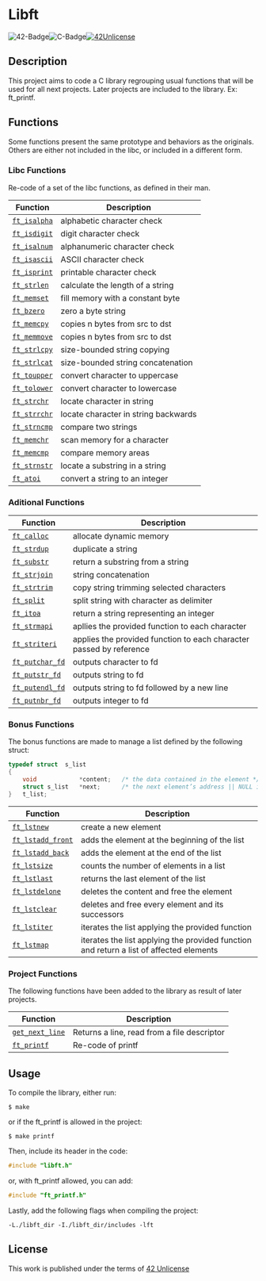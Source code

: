# Libft

![42-Badge](https://img.shields.io/badge/%C3%89cole-42SP-blue)![C-Badge](https://img.shields.io/badge/Language-C-lightgrey)[![42Unlicense](https://img.shields.io/badge/License-42Unlicense-yellowgreen)](https://github.com/gcamerli/42unlicense)

## Description

This project aims to code a C library regrouping usual functions that will
be used for all next projects. Later projects are included to the library. Ex: ft_printf.


## Functions

Some functions present the same prototype and behaviors as the originals. Others are either not included in the libc, or included in a different form.

### Libc Functions

Re-code of a set of the libc functions, as defined in their man.

| Function |  Description |
|---|---|
|[`ft_isalpha`](/src/ft_isalpha.c)|alphabetic character check|
|[`ft_isdigit`](/src/ft_isdigit.c)|digit character check|
|[`ft_isalnum`](/src/ft_isalnum.c)|alphanumeric character check|
|[`ft_isascii`](/src/ft_isascii.c)|ASCII character check|
|[`ft_isprint`](/src/ft_isprint.c)|printable character check|
|[`ft_strlen`](/src/ft_strlen.c)|calculate the length of a string|
|[`ft_memset`](/src/ft_memset.c)|fill memory with a constant byte|
|[`ft_bzero`](/src/ft_bzero.c)|zero a byte string|
|[`ft_memcpy`](/src/ft_memcpy.c)|copies n bytes from src to dst|
|[`ft_memmove`](/src/ft_memmove.c)|copies n bytes from src to dst|
|[`ft_strlcpy`](/src/ft_strlcpy.c)|size-bounded string copying|
|[`ft_strlcat`](/src/ft_strlcat.c)|size-bounded string concatenation|
|[`ft_toupper`](/src/ft_toupper.c)|convert character to uppercase|
|[`ft_tolower`](/src/ft_tolower.c)|convert character to lowercase|
|[`ft_strchr`](/src/ft_strchr.c)|locate character in string|
|[`ft_strrchr`](/src/ft_strrchr.c)|locate character in string backwards|
|[`ft_strncmp`](/src/ft_strncmp.c)|compare two strings|
|[`ft_memchr`](/src/ft_memchr.c)|scan memory for a character|
|[`ft_memcmp`](/src/ft_memcmp.c)|compare memory areas|
|[`ft_strnstr`](/src/ft_strnstr.c)|locate a substring in a string|
|[`ft_atoi`](/src/ft_atoi.c)|convert a string to an integer|


### Aditional Functions

| Function |  Description |
|---|---|
|[`ft_calloc`](/src/ft_calloc.c)|allocate dynamic memory|
|[`ft_strdup`](/src/ft_strdup.c)|duplicate a string|
|[`ft_substr`](/src/ft_substr.c)|return a substring from a string|
|[`ft_strjoin`](/src/ft_strjoin.c)|string concatenation|
|[`ft_strtrim`](/src/ft_strtrim.c)|copy string trimming selected characters|
|[`ft_split`](/src/ft_split.c)|split string with character as delimiter|
|[`ft_itoa`](/src/ft_itoa.c)|return a string representing an integer|
|[`ft_strmapi`](/src/ft_strmapi.c)|apllies the provided function to each character|
|[`ft_striteri`](/src/ft_striteri.c)|applies the provided function to each character passed by reference|
|[`ft_putchar_fd`](/src/ft_putchar_fd.c)|outputs character to fd|
|[`ft_putstr_fd`](/src/ft_putstr_fd.c)|outputs string to fd|
|[`ft_putendl_fd`](/src/ft_putendl_fd.c)|outputs string to fd followed by a new line|
|[`ft_putnbr_fd`](/src/ft_putnbr_fd.c)|outputs integer to fd|

### Bonus Functions

The bonus functions are made to manage a list defined by the following struct:

```C
typedef struct	s_list
{
	void			*content;	/* the data contained in the element */
	struct s_list 	*next;		/* the next element’s address || NULL if last element */
}	t_list;
```

| Function |  Description |
|---|---|
|[`ft_lstnew`](/src/ft_lstnew.c)|create a new element|
|[`ft_lstadd_front`](/src/ft_lstadd_front.c)|adds the element at the beginning of the list|
|[`ft_lstadd_back`](/src/ft_lstadd_back.c)|adds the element at the end of the list|
|[`ft_lstsize`](/src/ft_lstsize.c)|counts the number of elements in a list|
|[`ft_lstlast`](/src/ft_lstlast.c)|returns the last element of the list|
|[`ft_lstdelone`](/src/ft_lstdelone.c)|deletes the content and free the element|
|[`ft_lstclear`](/src/ft_lstclear.c)|deletes and free every element and its successors|
|[`ft_lstiter`](/src/ft_lstiter.c)|iterates the list applying the provided function|
|[`ft_lstmap`](/src/ft_lstmap.c)|iterates the list applying the provided function and return a list of affected elements|

### Project Functions

The following functions have been added to the library as result of later projects.

| Function |  Description |
|---|---|
|[`get_next_line`](https://github.com/dpiza/get_next_line)|Returns a line, read from a file descriptor|
|[`ft_printf`](https://github.com/dpiza/ft_printf)|Re-code of printf|

## Usage

To compile the library, either run:

```Shell
$ make
```
or if the ft_printf is allowed in the project:
```Shell
$ make printf
```

Then, include its header in the code:
```C
#include "libft.h"
```

or, with ft_printf allowed, you can add:
```C
#include "ft_printf.h"
```

Lastly, add the following flags when compiling the project:
```Shell
-L./libft_dir -I./libft_dir/includes -lft 
```

## License

This work is published under the terms of [42 Unlicense](https://github.com/gcamerli/42unlicense)
